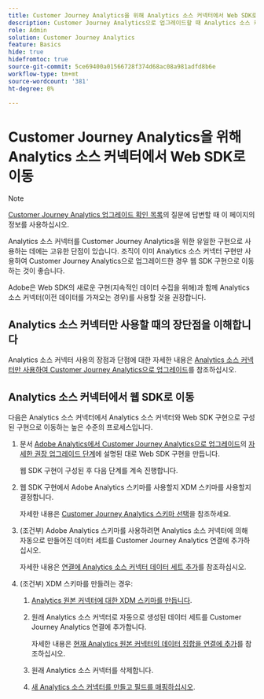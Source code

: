 ```yaml
---
title: Customer Journey Analytics을 위해 Analytics 소스 커넥터에서 Web SDK로 이동
description: Customer Journey Analytics으로 업그레이드할 때 Analytics 소스 커넥터에서 웹 SDK로 이동하는 방법에 대해 알아봅니다
role: Admin
solution: Customer Journey Analytics
feature: Basics
hide: true
hidefromtoc: true
source-git-commit: 5ce69400a01566728f374d68ac08a981adfd8b6e
workflow-type: tm+mt
source-wordcount: '381'
ht-degree: 0%

---
```


# Customer Journey Analytics을 위해 Analytics 소스 커넥터에서 Web SDK로 이동

>[!NOTE]
> 
>[Customer Journey Analytics 업그레이드 확인 목록](https://gigazelle.github.io/cja-ttv/)의 질문에 답변할 때 이 페이지의 정보를 사용하십시오.

Analytics 소스 커넥터를 Customer Journey Analytics을 위한 유일한 구현으로 사용하는 데에는 고유한 단점이 있습니다. 조직이 이미 Analytics 소스 커넥터 구현만 사용하여 Customer Journey Analytics으로 업그레이드한 경우 웹 SDK 구현으로 이동하는 것이 좋습니다.

Adobe은 Web SDK의 새로운 구현(지속적인 데이터 수집을 위해)과 함께 Analytics 소스 커넥터(이전 데이터를 가져오는 경우)를 사용할 것을 권장합니다.

## Analytics 소스 커넥터만 사용할 때의 장단점을 이해합니다

Analytics 소스 커넥터 사용의 장점과 단점에 대한 자세한 내용은 [Analytics 소스 커넥터만 사용하여 Customer Journey Analytics으로 업그레이드](/help/getting-started/cja-upgrade/cja-upgrade-source-connector-exclusively.md)를 참조하십시오.

## Analytics 소스 커넥터에서 웹 SDK로 이동

다음은 Analytics 소스 커넥터에서 Analytics 소스 커넥터와 Web SDK 구현으로 구성된 구현으로 이동하는 높은 수준의 프로세스입니다.

1. 문서 [Adobe Analytics에서 Customer Journey Analytics으로 업그레이드](/help/getting-started/cja-upgrade/cja-upgrade-recommendations.md)의 [자세한 권장 업그레이드 단계](/help/getting-started/cja-upgrade/cja-upgrade-recommendations.md#detailed-recommended-upgrade-steps)에 설명된 대로 Web SDK 구현을 만듭니다.

   웹 SDK 구현이 구성된 후 다음 단계를 계속 진행합니다.

1. 웹 SDK 구현에서 Adobe Analytics 스키마를 사용할지 XDM 스키마를 사용할지 결정합니다.

   자세한 내용은 [Customer Journey Analytics 스키마 선택](/help/getting-started/cja-upgrade/cja-upgrade-schema-existing.md)을 참조하세요.

1. (조건부) Adobe Analytics 스키마를 사용하려면 Analytics 소스 커넥터에 의해 자동으로 만들어진 데이터 세트를 Customer Journey Analytics 연결에 추가하십시오.

   자세한 내용은 [연결에 Analytics 소스 커넥터 데이터 세트 추가](/help/getting-started/cja-upgrade/cja-upgrade-source-connector-dataset.md)를 참조하십시오.

1. (조건부) XDM 스키마를 만들려는 경우:

   1. [Analytics 원본 커넥터에 대한 XDM 스키마를 만듭니다](/help/getting-started/cja-upgrade/cja-upgrade-source-connector-schema.md).

   1. 원래 Analytics 소스 커넥터로 자동으로 생성된 데이터 세트를 Customer Journey Analytics 연결에 추가합니다.

      자세한 내용은 [현재 Analytics 원본 커넥터의 데이터 집합을 연결에 추가](/help/getting-started/cja-upgrade/cja-upgrade-source-connector-dataset.md)를 참조하십시오.

   1. 원래 Analytics 소스 커넥터를 삭제합니다. <!-- need to add steps somewhere about how to do this -->

   1. [새 Analytics 소스 커넥터를 만들고 필드를 매핑하십시오](/help/getting-started/cja-upgrade/cja-upgrade-source-connector.md).









